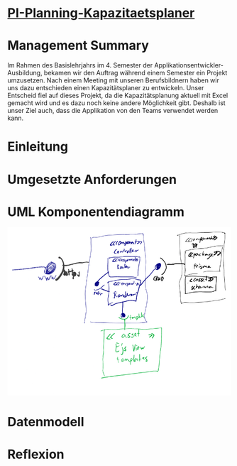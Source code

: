 # [PI-Planning-Kapazitaetsplaner](https://kapazitaetsplaner.atlassian.net/)

# Management Summary
Im Rahmen des Basislehrjahrs im 4. Semester der Applikationsentwickler-Ausbildung, bekamen wir den Auftrag während einem Semester ein Projekt umzusetzen. Nach einem Meeting mit unseren Berufsbildnern haben wir uns dazu entschieden einen Kapazitätsplaner zu entwickeln. Unser Entscheid fiel auf dieses Projekt, da die Kapazitätsplanung aktuell mit Excel gemacht wird und es dazu noch keine andere Möglichkeit gibt. Deshalb ist unser Ziel auch, dass die Applikation von den Teams verwendet werden kann.


# Einleitung
# Umgesetzte Anforderungen
# UML Komponentendiagramm
![](docImgs/komponenten-diagramm.png)
# Datenmodell
# Reflexion